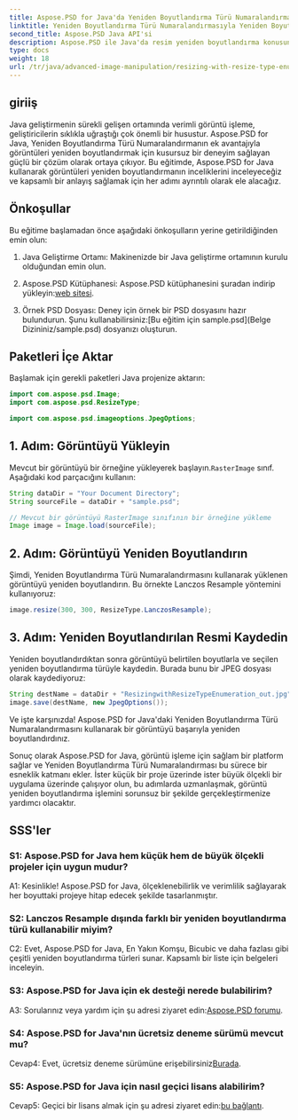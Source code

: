 ```yaml
---
title: Aspose.PSD for Java'da Yeniden Boyutlandırma Türü Numaralandırması ile yeniden boyutlandırma
linktitle: Yeniden Boyutlandırma Türü Numaralandırmasıyla Yeniden Boyutlandırma
second_title: Aspose.PSD Java API'si
description: Aspose.PSD ile Java'da resim yeniden boyutlandırma konusunda ustalaşın. Yeniden Boyutlandırma Türü Numaralandırmasını kullanan adım adım kılavuz.
type: docs
weight: 18
url: /tr/java/advanced-image-manipulation/resizing-with-resize-type-enumeration/
---
```

## giriiş

Java geliştirmenin sürekli gelişen ortamında verimli görüntü işleme, geliştiricilerin sıklıkla uğraştığı çok önemli bir husustur. Aspose.PSD for Java, Yeniden Boyutlandırma Türü Numaralandırmanın ek avantajıyla görüntüleri yeniden boyutlandırmak için kusursuz bir deneyim sağlayan güçlü bir çözüm olarak ortaya çıkıyor. Bu eğitimde, Aspose.PSD for Java kullanarak görüntüleri yeniden boyutlandırmanın inceliklerini inceleyeceğiz ve kapsamlı bir anlayış sağlamak için her adımı ayrıntılı olarak ele alacağız.

## Önkoşullar

Bu eğitime başlamadan önce aşağıdaki önkoşulların yerine getirildiğinden emin olun:

1. Java Geliştirme Ortamı: Makinenizde bir Java geliştirme ortamının kurulu olduğundan emin olun.

2. Aspose.PSD Kütüphanesi: Aspose.PSD kütüphanesini şuradan indirip yükleyin:[web sitesi](https://releases.aspose.com/psd/java/).

3.  Örnek PSD Dosyası: Deney için örnek bir PSD dosyasını hazır bulundurun. Şunu kullanabilirsiniz:[Bu eğitim için sample.psd](Belge Dizininiz/sample.psd) dosyanızı oluşturun.

## Paketleri İçe Aktar

Başlamak için gerekli paketleri Java projenize aktarın:

```java
import com.aspose.psd.Image;
import com.aspose.psd.ResizeType;

import com.aspose.psd.imageoptions.JpegOptions;
```

## 1. Adım: Görüntüyü Yükleyin

 Mevcut bir görüntüyü bir örneğine yükleyerek başlayın.`RasterImage` sınıf. Aşağıdaki kod parçacığını kullanın:

```java
String dataDir = "Your Document Directory";
String sourceFile = dataDir + "sample.psd";

// Mevcut bir görüntüyü RasterImage sınıfının bir örneğine yükleme
Image image = Image.load(sourceFile);
```

## 2. Adım: Görüntüyü Yeniden Boyutlandırın

Şimdi, Yeniden Boyutlandırma Türü Numaralandırmasını kullanarak yüklenen görüntüyü yeniden boyutlandırın. Bu örnekte Lanczos Resample yöntemini kullanıyoruz:

```java
image.resize(300, 300, ResizeType.LanczosResample);
```

## 3. Adım: Yeniden Boyutlandırılan Resmi Kaydedin

Yeniden boyutlandırdıktan sonra görüntüyü belirtilen boyutlarla ve seçilen yeniden boyutlandırma türüyle kaydedin. Burada bunu bir JPEG dosyası olarak kaydediyoruz:

```java
String destName = dataDir + "ResizingwithResizeTypeEnumeration_out.jpg";
image.save(destName, new JpegOptions());
```

Ve işte karşınızda! Aspose.PSD for Java'daki Yeniden Boyutlandırma Türü Numaralandırmasını kullanarak bir görüntüyü başarıyla yeniden boyutlandırdınız.

Sonuç olarak Aspose.PSD for Java, görüntü işleme için sağlam bir platform sağlar ve Yeniden Boyutlandırma Türü Numaralandırması bu sürece bir esneklik katmanı ekler. İster küçük bir proje üzerinde ister büyük ölçekli bir uygulama üzerinde çalışıyor olun, bu adımlarda uzmanlaşmak, görüntü yeniden boyutlandırma işlemini sorunsuz bir şekilde gerçekleştirmenize yardımcı olacaktır.

## SSS'ler

### S1: Aspose.PSD for Java hem küçük hem de büyük ölçekli projeler için uygun mudur?

A1: Kesinlikle! Aspose.PSD for Java, ölçeklenebilirlik ve verimlilik sağlayarak her boyuttaki projeye hitap edecek şekilde tasarlanmıştır.

### S2: Lanczos Resample dışında farklı bir yeniden boyutlandırma türü kullanabilir miyim?

C2: Evet, Aspose.PSD for Java, En Yakın Komşu, Bicubic ve daha fazlası gibi çeşitli yeniden boyutlandırma türleri sunar. Kapsamlı bir liste için belgeleri inceleyin.

### S3: Aspose.PSD for Java için ek desteği nerede bulabilirim?

 A3: Sorularınız veya yardım için şu adresi ziyaret edin:[Aspose.PSD forumu](https://forum.aspose.com/c/psd/34).

### S4: Aspose.PSD for Java'nın ücretsiz deneme sürümü mevcut mu?

 Cevap4: Evet, ücretsiz deneme sürümüne erişebilirsiniz[Burada](https://releases.aspose.com/).

### S5: Aspose.PSD for Java için nasıl geçici lisans alabilirim?

 Cevap5: Geçici bir lisans almak için şu adresi ziyaret edin:[bu bağlantı](https://purchase.aspose.com/temporary-license/).